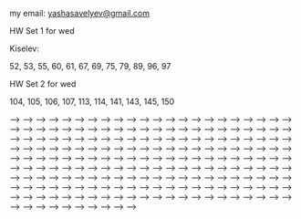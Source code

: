 my email: yashasavelyev@gmail.com

HW Set 1 for wed

Kiselev: 

52, 53, 55, 60, 61, 67, 69, 75, 79, 89, 96, 97

HW Set 2 for wed

104, 105, 106, 107, 113, 114, 141, 143, 145, 150

<!-- 12.4: 1  \ -->
<!-- 12.5: 2 ,3, 12, 13, 23, 25, 59, 65, 71  \ -->
<!---->
<!-- HW Set 2 for wed -->
<!---->
<!-- 13.3: 3, 4, 5, 8, 14, 18, 28  \ -->
<!-- 13.4: 15, 15, 19 \ -->
<!-- 14.1: 4, 32, 33, 30 -->
<!---->
<!-- HW Set 3 for wed -->
<!---->
<!-- 14.2: 11, 12, 17, 18, 19, 43, 50 \ -->
<!-- 14.3: 6, 33, 34, 37, 41, 77 \ -->
<!-- 14.4: 1,2, 23, 25 \ -->
<!---->
<!-- HW Set 4 for wed -->
<!---->
<!-- 14.5: 1, 2, 11, 12, 15, 17, 18, 51 \ -->
<!---->
<!-- HW Set 5 for wed \ -->
<!---->
<!-- 1) Using the Chain rule in the book, prove the version of the chain rule: -->
<!-- For $c: [a,b] \to \mathbb{R} ^{n}$ and $f: \mathbb{R} ^{n} \to \mathbb{R}$, $${d}/{dt} \, f \circ c (t)  = grad f (c (t) ) \cdot c' (t).$$ \ -->
<!-- 14.6: 13, 20, 26 \ -->
<!-- 14.7: 5, 6, 7, 23, 34 \ -->
<!---->
<!-- HW Set 6 for wed \ -->
<!---->
<!-- 14.8: 1, 3, 4, 23 \ -->
<!-- 15.1: 27 \ -->
<!-- 15.2: 11, 12, 13, 14, 69  \ -->
<!---->
<!-- HW Set 7 for wed \ -->
<!---->
<!-- 15.3: 9, 13, 14, 39, 49, 50  -->
<!-- <!-- 1.5: 1, 4a,b, 5   --> -->
<!-- <!-- 1.6: 1, 3, 7a,b, 10, 15   --> -->
<!-- <!-- 1.7: 1, 6 --> -->
<!-- <!-- 2.1: 1,2, 3,4   --> -->
<!-- <!-- 2.2: 1,2 --> -->
<!-- <!----> -->
<!-- <!-- HW set 2 for wed --> -->
<!-- <!----> -->
<!-- <!-- 3.2: 1,2,6   --> -->
<!-- <!-- 3.3: 1,2,3,4   --> -->
<!-- <!-- 3.4: 10,11    --> -->
<!-- <!-- 4.1: 1, 2, 3, 4      --> -->
<!-- <!-- extra: Show that our definition of differentiability of a map $\mathbb {R} ^n \to \mathbb {R} ^m$, when $n=m=1$ coincides with the usual differentiability of a function. --> -->
<!-- <!----> -->
<!-- <!-- HW set 3 for wed --> -->
<!-- <!-- 4.2: 1abc, 2, 3a, 5a, 12, 13   --> -->
<!-- <!-- 4.3: 1,3,4   --> -->
<!-- <!-- 4.4:  1, 3   --> -->
<!-- <!-- 4.5: 1, 2, 3   --> -->
<!-- <!-- 5.1: 5, 6, 12   --> -->
<!-- <!-- 5.2: 1, 2, 4, 5, 8  --> -->
<!-- <!----> -->
<!-- <!-- HW set 4 for wed --> -->
<!-- <!----> -->
<!-- <!-- 5.3: 1, 5, 6, 10, 12, 25   --> -->
<!-- <!-- 6.2: 1, 2, 3 a,b,c, 4  --> -->
<!-- <!-- 6.3: 1, 7, 8, 9, 10, 11   --> -->
<!-- <!-- 7.1: 1, 2   --> -->
<!-- <!----> -->
<!-- <!-- HW set 5 --> -->
<!-- <!----> -->
<!-- <!-- 7.2: 5, 6, 8, 11    --> -->
<!-- <!-- 7.3: 1,2 --> -->
<!-- <!-- 8.1: 1, 2, 3, 8, 9     --> -->
<!-- <!-- 8.2: 1   --> -->
<!-- <!-- 8.3: 6,9, 15      --> -->
<!-- <!----> -->
<!-- <!-- HW set 5 --> -->
<!-- <!----> -->
<!-- <!-- 9.2: 1:a,b,c,d, 2:a,b, 3, 5, 9   --> -->
<!-- <!-- 9.3: 1,2, 3,4, 15      --> -->
<!-- <!-- 10.1: 1:a,b,c, 2, 5, 6      --> -->
<!-- <!----> -->
<!-- <!-- HW set 6 --> -->
<!-- <!----> -->
<!-- <!-- 10.2: 2   --> -->
<!-- <!-- 11.1: 1,2,3,4   --> -->
<!-- <!-- 11.2: 1,2,4,9,13    --> -->
<!-- <!----> -->
<!-- <!-- HW set 7 --> -->
<!-- <!----> -->
<!-- <!-- 12.1: 1, 2   --> -->
<!-- <!-- 12.2: 1,2,3    --> -->
<!-- <!-- 12.3: 1,2, 10   --> -->
<!-- <!-- 12.4: 6   --> -->
<!-- <!-- 12.5: 2, 4, 6, 14 --> -->
<!-- <!-- 12.6: 5 --> -->
<!-- <!----> -->
<!-- <!-- HW set 8 --> -->
<!-- <!----> -->
<!-- <!-- Q1: What is the Jacobian $L'$ of a linear map $L: \mathbb{R} ^{n}  \to \mathbb{R} ^{m} $? Give a proof.  --> -->
<!-- <!----> -->
<!-- <!-- 17.5: 1,2,3 --> -->
<!---->
<!-- <!-- <!-- 5a,b, 7, 8, 9, 13   --> --> -->
<!-- <!-- <!--  --> --> -->
<!-- <!-- HW Set 3, due wed   --> -->
<!-- <!-- <!--  --> --> -->
<!-- <!--  --> -->
<!-- <!-- 3.1: 1,2   --> -->
<!-- <!--  --> -->
<!-- <!-- HW set 4, due wed   --> -->
<!-- <!-- <!-- , 13, 15   --> --> -->
<!-- <!--  --> -->
<!-- <!-- HW set 5, due wed    --> -->
<!-- <!--  --> -->
<!-- <!--  --> -->
<!-- <!-- HW set 6, wed --> -->
<!-- <!--  --> -->
<!-- <!-- 5.3: 1, 5, 6, 10, 12, 25   --> -->
<!-- <!-- 6.2: 2, 3, 4   --> -->
<!-- <!--  --> -->
<!-- <!--  --> -->
<!-- <!-- HW set 7, wed    --> -->
<!-- <!--  --> -->
<!-- <!-- 6.3: 7, 8, 9, 10, 11   --> -->
<!-- <!-- 7.1: 1, 2   --> -->
<!-- <!-- 7.2: 5, 6, 8, 11    --> -->
<!-- <!--  --> -->
<!-- <!-- HW set 8 --> -->
<!-- <!--  --> -->
<!-- <!-- 8.1: 1, 2, 3, 8, 9     --> -->
<!-- <!-- <!-- 8.2: 1   --> --> -->
<!-- <!-- <!-- 8.3: 6,9, 15   -->  --> -->
<!-- <!--  --> -->
<!-- <!-- HW set 9  --> -->
<!-- <!-- 8.2: 1,2    --> -->
<!-- <!-- 8.3: 1, 6,9, 12, 13, 15   --> -->
<!-- <!--  --> -->
<!-- <!-- HW set 10 --> -->
<!-- <!--  --> -->
<!-- <!-- 9.2: 1:a,b,c,d, 2:a,b, 3, 5, 9   --> -->
<!-- <!--  --> -->
<!-- <!-- Set 11 --> -->
<!-- <!--  --> -->
<!-- <!-- 9.3: 1,2, 3,4, 15      --> -->
<!-- <!-- 10.1: 1:a,b,c, 2, 5, 6       --> -->
<!-- <!--  --> -->
<!-- <!-- Set 12 --> -->
<!-- <!--  --> -->
<!-- <!-- 11.1: 1,2,3,4   --> -->
<!-- <!-- 11.2: 1,2,4,9, 13    --> -->
<!-- <!--  --> -->
<!-- <!-- Set 13    --> -->
<!-- <!--  --> -->
<!-- <!-- 12.1: 1, 2   --> -->
<!-- <!-- 12.2: 1,2,3    --> -->
<!-- <!-- 12.3: 1,2, 10   --> -->
<!-- <!-- 12.4: 6   --> -->
<!-- <!-- 12.5: 2, 4, 6, 14   --> -->
<!-- <!--  --> -->
<!-- <!--  --> -->
<!-- <!-- Set 14    --> -->
<!-- <!--  --> -->
<!-- <!-- Q1: What is the Jacobian $L'$ of a linear map $L: R^n \to R^m $? Give a proof. --> -->
<!-- <!-- 17.5: 1,2,3   --> -->
<!-- <!--  --> -->
<!-- <!-- ======= --> -->
<!-- <!--  --> -->
<!-- <!--  --> -->
<!-- <!-- <!--<h1 id="maxima-and-minima" class="unnumbered">Maxima and minima</h1>--> --> -->
<!-- <!-- <!--<h2 id="homework-set-3" class="unnumbered">Homework set 3</h2>--> --> -->
<!-- <!-- <!--<p>5.1: 5, 6, 12<br />--> --> -->
<!-- <!-- <!--<br />--> --> -->
<!-- <!-- <!--</p>--> --> -->
<!-- <!-- <!--<h2 id="homework-set-4" class="unnumbered">Homework set 4</h2>--> --> -->
<!-- <!-- <!--<p>5.3: 1, 5, 6, 10, 12, 25<br />--> --> -->
<!-- <!-- <!--</p>--> --> -->
<!-- <!-- <!--<h1 id="potential-functions-line-integrals" class="unnumbered">Potential functions, line integrals</h1>--> --> -->
<!-- <!-- <!--<h2 id="homework-set-5" class="unnumbered">Homework set 5</h2>--> --> -->
<!-- <!-- <!--<p>6.2: 3, 4<br />--> --> -->
<!-- <!-- <!--6.3: 7, 8, 9, 10<br />--> --> -->
<!-- <!-- <!--7.1: 1, 2<br />--> --> -->
<!-- <!-- <!--7.2: 5, 6, 8<br />--> --> -->
<!-- <!-- <!--8.1: 1, 2, 3<br />--> --> -->
<!-- <!-- <!--</p>--> --> -->
<!-- <!-- <!--<h2 id="homework-set-6" class="unnumbered">Homework set 6</h2>--> --> -->
<!-- <!-- <!--<p>8.2: 1<br />--> --> -->
<!-- <!-- <!--8.3: 6,9, 15<br />--> --> -->
<!-- <!-- <!--9.2: 1:a,b,c,d, 2:a,b, 3<br />--> --> -->
<!-- <!-- <!--</p>--> --> -->
<!-- <!-- <!--<h2 id="homework-set-7" class="unnumbered">Homework set 7</h2>--> --> -->
<!-- <!-- <!--<p>9.3: 1,2<br />--> --> -->
<!-- <!-- <!--10.1: 1:a,b,c, 2<br />--> --> -->
<!-- <!-- <!--</p>--> --> -->
<!-- <!-- <!--<h1 id="surface-integrals-divergence-and-stokes-theorem">Surface Integrals Divergence and Stokes theorem</h1>--> --> -->
<!-- <!-- <!--<h2 id="homework-set-8" class="unnumbered">Homework set 8</h2>--> --> -->
<!-- <!-- <!--<p>11.3: 1,2<br />--> --> -->
<!-- <!-- <!--12.1: 2<br />--> --> -->
<!-- <!-- <!--12.2: 1,2,3<br />--> --> -->
<!-- <!-- <!--</p>--> --> -->
<!-- <!-- <!--<h2 id="homework-set-9" class="unnumbered">Homework set 9</h2>--> --> -->
<!-- <!-- <!--<p>12.3: 1:a,b, 12<br />--> --> -->
<!-- <!-- <!--12.5: 2,3,6<br />--> --> -->
<!-- <!-- <!--12.6: 7, 9<br />--> --> -->
<!-- <!-- <!--</p>--> --> -->
<!-- <!--  --> -->
